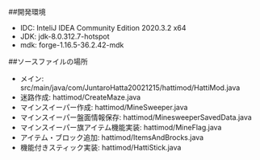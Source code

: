 ##開発環境

- IDC: InteliJ IDEA Community Edition 2020.3.2 x64
- JDK: jdk-8.0.312.7-hotspot
- mdk: forge-1.16.5-36.2.42-mdk

##ソースファイルの場所

- メイン: src/main/java/com/JuntaroHatta20021215/hattimod/HattiMod.java
- 迷路作成: hattimod/CreateMaze.java
- マインスイーパー作成: hattimod/MineSweeper.java
- マインスイーパー盤面情報保存: hattimod/MinesweeperSavedData.java
- マインスイーパー旗アイテム機能実装: hattimod/MineFlag.java
- アイテム・ブロック追加: hattimod/ItemsAndBrocks.java
- 機能付きスティック実装: hattimod/HattiStick.java
